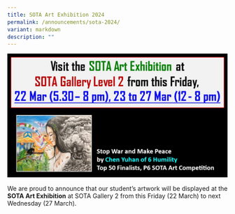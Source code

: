 ```yaml
---
title: SOTA Art Exhibition 2024
permalink: /announcements/sota-2024/
variant: markdown
description: ""
---
```

![](/images/Announcement/SOTA_2024.jpg)

We are proud to announce that our student’s artwork will be displayed at the **SOTA Art Exhibition** at SOTA Gallery 2 from this Friday (22 March) to next Wednesday (27 March). 